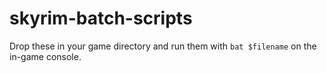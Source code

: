 # skyrim-batch-scripts
Drop these in your game directory and run them with `bat $filename` on the in-game console.

